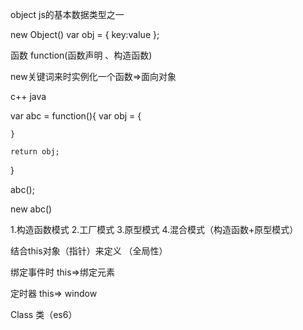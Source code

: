 object  js的基本数据类型之一

new Object()  var obj = { key:value };

函数 function(函数声明 、构造函数)

new关键词来时实例化一个函数=>面向对象

 c++ java

var abc = function(){
    var obj = {

    }

    return obj;
}

abc();

new abc()

1.构造函数模式 2.工厂模式  3.原型模式  4.混合模式（构造函数+原型模式）

结合this对象（指针）来定义  （全局性）

绑定事件时 this=>绑定元素

定时器 this=> window



Class 类（es6）




